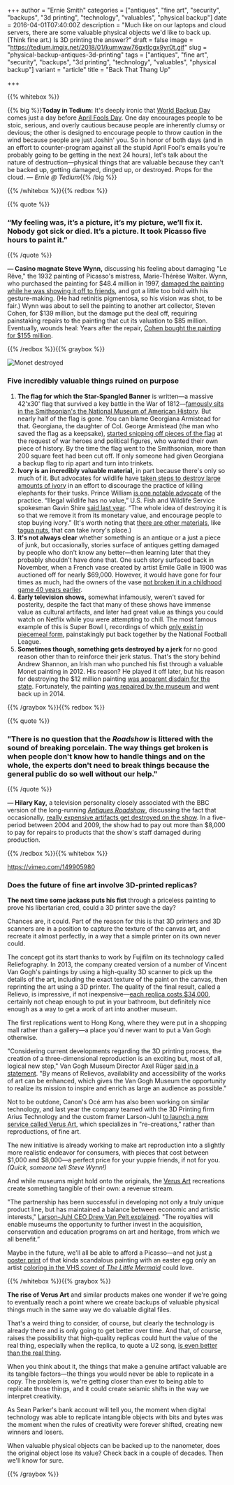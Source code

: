 +++
author = "Ernie Smith"
categories = ["antiques", "fine art", "security", "backups", "3d printing", "technology", "valuables", "physical backup"]
date = 2016-04-01T07:40:00Z
description = "Much like on our laptops and cloud servers, there are some valuable physical objects we'd like to back up. (Think fine art.) Is 3D printing the answer?"
draft = false
image = "https://tedium.imgix.net/2018/01/kumwaw76gxtlcgx9yr0t.gif"
slug = "physical-backup-antiques-3d-printing"
tags = ["antiques", "fine art", "security", "backups", "3d printing", "technology", "valuables", "physical backup"]
variant = "article"
title = "Back That Thang Up"

+++

{{% whitebox %}}

{{% big %}}**Today in Tedium:** It's deeply ironic that [World Backup Day](http://www.worldbackupday.com/en/) comes just a day before [April Fools Day](http://venturebeat.com/2016/03/31/all-of-googles-jokes-for-april-fools-day-2016/). One day encourages people to be stoic, serious, and overly cautious because people are inherently clumsy or devious; the other is designed to encourage people to throw caution in the wind because people are just Joshin' you. So in honor of both days (and in an effort to counter-program against all the stupid April Fool's emails you're probably going to be getting in the next 24 hours), let's talk about the nature of destruction—physical things that are valuable because they can't be backed up, getting damaged, dinged up, or destroyed. Props for the cloud. *— Ernie @ Tedium*{{% /big %}}

{{% /whitebox %}}{{% redbox %}}

{{% quote %}}
### “My feeling was, it’s a picture, it’s my picture, we’ll fix it. Nobody got sick or died. It’s a picture. It took Picasso five hours to paint it.”
{{% /quote %}}

**— Casino magnate Steve Wynn,** discussing his feeling about damaging "Le Rêve," the 1932 painting of Picasso's mistress, Marie-Thérèse Walter. Wynn, who purchased the painting for $48.4 million in 1997, [damaged the painting while he was showing it off to friends](http://www.newyorker.com/magazine/2006/10/23/the-40-million-elbow), and got a little too bold with his gesture-making. (He had retinitis pigmentosa, so his vision was shot, to be fair.) Wynn was about to sell the painting to another art collector, Steven Cohen, for $139 million, but the damage put the deal off, requiring painstaking repairs to the painting that cut its valuation to $85 million. Eventually, wounds heal: Years after the repair, [Cohen bought the painting for $155 million](http://www.bloomberg.com/news/articles/2013-03-26/cohen-buys-picasso-from-wynn-for-155-million-post-says).

{{% /redbox %}}{{% graybox %}}

![Monet destroyed](https://tedium.imgix.net/2018/01/fnfw9cisiyt9ma8urndy.jpg)

### Five incredibly valuable things ruined on purpose

1. **The flag for which the Star-Spangled Banner** is written—a massive 42'x30' flag that survived a key battle in the War of 1812—[famously sits in the Smithsonian's the National Museum of American History](http://americanhistory.si.edu/blog/2014/06/7-things-you-didnt-know-about-the-star-spangled-banner.html). But nearly half of the flag is gone. You can blame Georgiana Armistead for that. Georgiana, the daughter of Col. George Armistead (the man who saved the flag as a keepsake), [started snipping off pieces of the flag](http://www.si.edu/Encyclopedia_SI/nmah/starflag.htm) at the request of war heroes and political figures, who wanted their own piece of history. By the time the flag went to the Smithsonian,  more than 200 square feet had been cut off. If only someone had given Georgiana a backup flag to rip apart and turn into trinkets.
2. **Ivory is an incredibly valuable material,** in part because there's only so much of it. But advocates for wildlife have [taken steps to destroy large amounts of ivory](http://associationsnow.com/2013/11/why-the-government-crushed-six-tons-of-ivory-and-what-an-association-will-do-with-it/) in an effort to discourage the practice of killing elephants for their tusks. Prince William [is one notable advocate](http://www.dailymail.co.uk/news/article-2579658/Princes-call-destroy-royal-ivory-treasures-echo-Nazis-Antiques-Roadshow-expert-blasts-William.html) of the practice. “Illegal wildlife has no value,” U.S. Fish and Wildlife Service spokesman Gavin Shire [said last year](http://www.smithsonianmag.com/smithsonian-institution/where-do-important-ivory-artifacts-fit-race-save-elephants-poaching-180955636/?no-ist). “The whole idea of destroying it is so that we remove it from its monetary value, and encourage people to stop buying ivory.” (It's worth noting that [there are other materials](http://animals.oreilly.com/the-other-ivory/), like [tagua nuts](http://amzn.to/1Y2UR6u), that can take ivory's place.)
3. **It's not always clear** whether something is an antique or a just a piece of junk, but occasionally, stories surface of antiques getting damaged by people who don't know any better—then learning later that they probably shouldn't have done that. One such story surfaced back in November, when a French vase created by artist Emile Galle in 1900 was auctioned off for nearly $69,000. However, it would have gone for four times as much, had the owners of the vase [not broken it in a childhood game 40 years earlier](http://www.mirror.co.uk/news/weird-news/childhood-game-left-rare-vase-6814201).
4. **Early television shows,** somewhat infamously, weren't saved for posterity, despite the fact that many of these shows have immense value as cultural artifacts, and later had great value as things you could watch on Netflix while you were attempting to chill. The most famous example of this is Super Bowl I, recordings of which [only exist in piecemeal form](http://www.nfl.com/news/story/0ap3000000622357/article/the-mystery-of-the-super-bowl-i-tapes), painstakingly put back together by the National Football League.
5. **Sometimes though, something gets destroyed by a jerk** for no good reason other than to reinforce their jerk status. That's the story behind Andrew Shannon, an Irish man who punched his fist through a valuable Monet painting in 2012. His reason? He played it off later, but his reason for destroying the $12 million painting [was apparent disdain for the state](http://metro.co.uk/2014/12/06/man-is-jailed-for-punching-a-hole-through-an-8-million-monet-painting-4976300/). Fortunately, the painting [was repaired by the museum](http://gizmodo.com/how-a-12-million-monet-was-repaired-after-some-idiot-p-1681345808) and went back up in 2014.

{{% /graybox %}}{{% redbox %}}

{{% quote %}}
### "There is no question that the *Roadshow* is littered with the sound of breaking porcelain. The way things get broken is when people don't know how to handle things and on the whole, the experts don't need to break things because the general public do so well without our help."
{{% /quote %}}

**— Hilary Kay,** a television personality closely associated with the BBC version of the long-running [*Antiques Roadshow*](http://amzn.to/1SD2oHN), discussing the fact that occasionally, [really expensive artifacts get destroyed on the show](http://www.telegraph.co.uk/culture/tvandradio/6292117/Antiques-Roadshow-forced-to-pay-for-damage.html). In a five-period between 2004 and 2009, the show had to pay out more than $8,000 to pay for repairs to products that the show's staff damaged during production.

{{% /redbox %}}{{% whitebox %}}

https://vimeo.com/149905980

### Does the future of fine art involve 3D-printed replicas?

**The next time some jackass puts his fist** through a priceless painting to prove his libertarian cred, could a 3D printer save the day?

Chances are, it could. Part of the reason for this is that 3D printers and 3D scanners are in a position to capture the texture of the canvas art, and recreate it almost perfectly, in a way that a simple printer on its own never could.

The concept got its start thanks to work by Fujifilm on its technology called Reliefography. In 2013, the company created version of a number of Vincent Van Gogh's paintings by using a high-quality 3D scanner to pick up the details of the art, including the exact texture of the paint on the canvas, then reprinting the art using a 3D printer. The quality of the final result, called a Relievo, is impressive, if not inexpensive—[each replica costs $34,000](http://www.theguardian.com/artanddesign/2013/aug/24/3d-replicas-van-gogh), certainly not cheap enough to put in your bathroom, but definitely nice enough as a way to get a work of art into another museum.

The first replications went to Hong Kong, where they were put in a shopping mall rather than a gallery—a place you'd never want to put a Van Gogh otherwise.

"Considering current developments regarding the 3D printing process, the creation of a three-dimensional reproduction is an exciting but, most of all, logical new step," Van Gogh Museum Director Axel Rüger [said in a statement](https://www.fujifilm.eu/eu/news/article/news/premium-three-dimensional-replicas-of-van-gogh-masterpieces/). "By means of Relievos, availability and accessibility of the works of art can be enhanced, which gives the Van Gogh Museum the opportunity to realize its mission to inspire and enrich as large an audience as possible."

Not to be outdone, Canon's Océ arm has also been working on similar technology, and last year the company teamed with the 3D Printing firm Arius Technology and the custom framer Larson-Juhl [to launch a new service called Verus Art](https://vimeo.com/149905980), which specializes in "re-creations," rather than reproductions, of fine art. 

The new initiative is already working to make art reproduction into a slightly more realistic endeavor for consumers, with pieces that cost between $1,000 and $8,000—a perfect price for your yuppie friends, if not for you. *(Quick, someone tell Steve Wynn!)*

And while museums might hold onto the originals, the [Verus Art](http://www.verusart.com/) recreations create something tangible of their own: a revenue stream.

"The partnership has been successful in developing not only a truly unique product line, but has maintained a balance between economic and artistic interests," [Larson-Juhl CEO Drew Van Pelt explained](http://3dprintingindustry.com/2015/05/04/new-partnership-yields-3d-printed-copies-of-fine-art/). "The royalties will enable museums the opportunity to further invest in the acquisition, conservation and education programs on art and heritage, from which we all benefit.”

Maybe in the future, we'll all be able to afford a Picasso—and not just [a poster print](http://amzn.to/1MFH2tY) of that kinda scandalous painting with an easter egg only an artist [coloring in the VHS cover of *The Little Mermaid*](http://www.snopes.com/disney/films/mermaid.asp) could love.

{{% /whitebox %}}{{% graybox %}}

**The rise of Verus Art** and similar products makes one wonder if we're going to eventually reach a point where we create backups of valuable physical things much in the same way we do valuable digital files.

That's a weird thing to consider, of course, but clearly the technology is already there and is only going to get better over time. And that, of course, raises the possibility that high-quality replicas could hurt the value of the real thing, especially when the replica, to quote a U2 song, [is even better than the real thing](https://www.youtube.com/watch?v=lHKMoLY5ueY).

When you think about it, the things that make a genuine artifact valuable are its tangible factors—the things you would never be able to replicate in a copy. The problem is, we're getting closer than ever to being able to replicate those things, and it could create seismic shifts in the way we interpret creativity.

As Sean Parker's bank account will tell you, the moment when digital technology was able to replicate intangible objects with bits and bytes was the moment when the rules of creativity were forever shifted, creating new winners and losers.

When valuable physical objects can be backed up to the nanometer, does the original object lose its value? Check back in a couple of decades. Then we'll know for sure.

{{% /graybox %}}